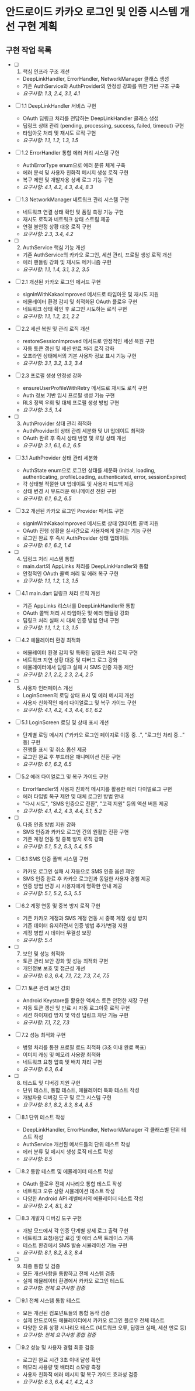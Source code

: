 # 안드로이드 카카오 로그인 및 인증 시스템 개선 구현 계획

## 구현 작업 목록

- [ ] 1. 핵심 인프라 구조 개선
  - DeepLinkHandler, ErrorHandler, NetworkManager 클래스 생성
  - 기존 AuthService와 AuthProvider의 안정성 강화를 위한 기반 구조 구축
  - _요구사항: 1.3, 2.4, 3.1, 4.1_

- [ ] 1.1 DeepLinkHandler 서비스 구현
  - OAuth 딥링크 처리를 전담하는 DeepLinkHandler 클래스 생성
  - 딥링크 상태 관리 (pending, processing, success, failed, timeout) 구현
  - 타임아웃 처리 및 재시도 로직 구현
  - _요구사항: 1.1, 1.2, 1.3, 1.5_

- [ ] 1.2 ErrorHandler 통합 에러 처리 시스템 구현
  - AuthErrorType enum으로 에러 분류 체계 구축
  - 에러 분석 및 사용자 친화적 메시지 생성 로직 구현
  - 복구 제안 및 개발자용 상세 로그 기능 구현
  - _요구사항: 4.1, 4.2, 4.3, 4.4, 8.3_

- [ ] 1.3 NetworkManager 네트워크 관리 시스템 구현
  - 네트워크 연결 상태 확인 및 품질 측정 기능 구현
  - 재시도 로직과 네트워크 상태 스트림 제공
  - 연결 불안정 상황 대응 로직 구현
  - _요구사항: 2.3, 3.4, 4.2_

- [ ] 2. AuthService 핵심 기능 개선
  - 기존 AuthService의 카카오 로그인, 세션 관리, 프로필 생성 로직 개선
  - 에러 핸들링 강화 및 재시도 메커니즘 구현
  - _요구사항: 1.1, 1.4, 3.1, 3.2, 3.5_

- [ ] 2.1 개선된 카카오 로그인 메서드 구현
  - signInWithKakaoImproved 메서드로 타임아웃 및 재시도 지원
  - 에뮬레이터 환경 감지 및 최적화된 OAuth 플로우 구현
  - 네트워크 상태 확인 후 로그인 시도하는 로직 구현
  - _요구사항: 1.1, 1.2, 2.1, 2.2_

- [ ] 2.2 세션 복원 및 관리 로직 개선
  - restoreSessionImproved 메서드로 안정적인 세션 복원 구현
  - 자동 토큰 갱신 및 세션 만료 처리 로직 강화
  - 오프라인 상태에서의 기본 사용자 정보 표시 기능 구현
  - _요구사항: 3.1, 3.2, 3.3, 3.4_

- [ ] 2.3 프로필 생성 안정성 강화
  - ensureUserProfileWithRetry 메서드로 재시도 로직 구현
  - Auth 정보 기반 임시 프로필 생성 기능 구현
  - RLS 정책 우회 및 대체 프로필 생성 방법 구현
  - _요구사항: 3.5, 1.4_

- [ ] 3. AuthProvider 상태 관리 최적화
  - AuthProvider의 상태 관리 세분화 및 UI 업데이트 최적화
  - OAuth 완료 후 즉시 상태 반영 및 로딩 상태 개선
  - _요구사항: 3.1, 6.1, 6.2, 6.5_

- [ ] 3.1 AuthProvider 상태 관리 세분화
  - AuthState enum으로 로그인 상태를 세분화 (initial, loading, authenticating, profileLoading, authenticated, error, sessionExpired)
  - 각 상태별 적절한 UI 업데이트 및 사용자 피드백 제공
  - 상태 변경 시 부드러운 애니메이션 전환 구현
  - _요구사항: 6.1, 6.2, 6.5_

- [ ] 3.2 개선된 카카오 로그인 Provider 메서드 구현
  - signInWithKakaoImproved 메서드로 상태 업데이트 콜백 지원
  - OAuth 진행 상황을 실시간으로 사용자에게 알리는 기능 구현
  - 로그인 완료 후 즉시 AuthProvider 상태 업데이트
  - _요구사항: 6.1, 6.2, 1.4_

- [ ] 4. 딥링크 처리 시스템 통합
  - main.dart의 AppLinks 처리를 DeepLinkHandler와 통합
  - 안정적인 OAuth 콜백 처리 및 에러 복구 구현
  - _요구사항: 1.1, 1.2, 1.3, 1.5_

- [ ] 4.1 main.dart 딥링크 처리 로직 개선
  - 기존 AppLinks 리스너를 DeepLinkHandler와 통합
  - OAuth 콜백 처리 시 타임아웃 및 에러 핸들링 강화
  - 딥링크 처리 실패 시 대체 인증 방법 안내 구현
  - _요구사항: 1.1, 1.2, 1.3, 1.5_

- [ ] 4.2 에뮬레이터 환경 최적화
  - 에뮬레이터 환경 감지 및 특화된 딥링크 처리 로직 구현
  - 네트워크 지연 상황 대응 및 디버그 로그 강화
  - 에뮬레이터에서 딥링크 실패 시 SMS 인증 자동 제안
  - _요구사항: 2.1, 2.2, 2.3, 2.4, 2.5_

- [ ] 5. 사용자 인터페이스 개선
  - LoginScreen의 로딩 상태 표시 및 에러 메시지 개선
  - 사용자 친화적인 에러 다이얼로그 및 복구 가이드 구현
  - _요구사항: 4.1, 4.2, 4.3, 4.4, 6.1, 6.2_

- [ ] 5.1 LoginScreen 로딩 및 상태 표시 개선
  - 단계별 로딩 메시지 ("카카오 로그인 페이지로 이동 중...", "로그인 처리 중..." 등) 구현
  - 진행률 표시 및 취소 옵션 제공
  - 로그인 완료 후 부드러운 애니메이션 전환 구현
  - _요구사항: 6.1, 6.2, 6.5_

- [ ] 5.2 에러 다이얼로그 및 복구 가이드 구현
  - ErrorHandler의 사용자 친화적 메시지를 활용한 에러 다이얼로그 구현
  - 에러 타입별 복구 제안 및 대체 로그인 방법 안내
  - "다시 시도", "SMS 인증으로 전환", "고객 지원" 등의 액션 버튼 제공
  - _요구사항: 4.1, 4.2, 4.3, 4.4, 5.1, 5.2_

- [ ] 6. 다중 인증 방법 지원 강화
  - SMS 인증과 카카오 로그인 간의 원활한 전환 구현
  - 기존 계정 연동 및 중복 방지 로직 강화
  - _요구사항: 5.1, 5.2, 5.3, 5.4, 5.5_

- [ ] 6.1 SMS 인증 폴백 시스템 구현
  - 카카오 로그인 실패 시 자동으로 SMS 인증 옵션 제안
  - SMS 인증 완료 후 카카오 로그인과 동일한 사용자 경험 제공
  - 인증 방법 변경 시 사용자에게 명확한 안내 제공
  - _요구사항: 5.1, 5.2, 5.3, 5.5_

- [ ] 6.2 계정 연동 및 중복 방지 로직 구현
  - 기존 카카오 계정과 SMS 계정 연동 시 중복 계정 생성 방지
  - 기존 데이터 유지하면서 인증 방법 추가/변경 지원
  - 계정 병합 시 데이터 무결성 보장
  - _요구사항: 5.4_

- [ ] 7. 보안 및 성능 최적화
  - 토큰 관리 보안 강화 및 성능 최적화 구현
  - 개인정보 보호 및 접근성 개선
  - _요구사항: 6.3, 6.4, 7.1, 7.2, 7.3, 7.4, 7.5_

- [ ] 7.1 토큰 관리 보안 강화
  - Android Keystore를 활용한 액세스 토큰 안전한 저장 구현
  - 자동 토큰 갱신 및 만료 시 자동 로그아웃 로직 구현
  - 세션 하이재킹 방지 및 악성 딥링크 차단 기능 구현
  - _요구사항: 7.1, 7.2, 7.3_

- [ ] 7.2 성능 최적화 구현
  - 병렬 처리를 통한 프로필 로드 최적화 (3초 이내 완료 목표)
  - 이미지 캐싱 및 메모리 사용량 최적화
  - 네트워크 요청 압축 및 배치 처리 구현
  - _요구사항: 6.3, 6.4_

- [ ] 8. 테스트 및 디버깅 지원 구현
  - 단위 테스트, 통합 테스트, 에뮬레이터 특화 테스트 작성
  - 개발자용 디버깅 도구 및 로그 시스템 구현
  - _요구사항: 8.1, 8.2, 8.3, 8.4, 8.5_

- [ ] 8.1 단위 테스트 작성
  - DeepLinkHandler, ErrorHandler, NetworkManager 각 클래스별 단위 테스트 작성
  - AuthService 개선된 메서드들의 단위 테스트 작성
  - 에러 분류 및 메시지 생성 로직 테스트 작성
  - _요구사항: 8.5_

- [ ] 8.2 통합 테스트 및 에뮬레이터 테스트 작성
  - OAuth 플로우 전체 시나리오 통합 테스트 작성
  - 네트워크 오류 상황 시뮬레이션 테스트 작성
  - 다양한 Android API 레벨에서의 에뮬레이터 테스트 작성
  - _요구사항: 2.4, 8.1, 8.2_

- [ ] 8.3 개발자 디버깅 도구 구현
  - 개발 모드에서 각 인증 단계별 상세 로그 출력 구현
  - 네트워크 요청/응답 로깅 및 에러 스택 트레이스 기록
  - 테스트 환경에서 SMS 발송 시뮬레이션 기능 구현
  - _요구사항: 8.1, 8.2, 8.3, 8.4_

- [ ] 9. 최종 통합 및 검증
  - 모든 개선사항을 통합하고 전체 시스템 검증
  - 실제 에뮬레이터 환경에서 카카오 로그인 테스트
  - _요구사항: 전체 요구사항 검증_

- [ ] 9.1 전체 시스템 통합 테스트
  - 모든 개선된 컴포넌트들의 통합 동작 검증
  - 실제 안드로이드 에뮬레이터에서 카카오 로그인 플로우 전체 테스트
  - 다양한 오류 상황 시나리오 테스트 (네트워크 오류, 딥링크 실패, 세션 만료 등)
  - _요구사항: 전체 요구사항 종합 검증_

- [ ] 9.2 성능 및 사용자 경험 최종 검증
  - 로그인 완료 시간 3초 이내 달성 확인
  - 메모리 사용량 및 배터리 소모량 측정
  - 사용자 친화적 에러 메시지 및 복구 가이드 효과성 검증
  - _요구사항: 6.3, 6.4, 4.1, 4.2, 4.3_